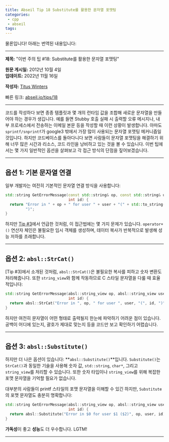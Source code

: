 ```yaml
---
title: Abseil Tip 18 Substitute를 활용한 문자열 포맷팅
categories:
 - cpp
 - abseil
tags:
---
```


물론입니다! 아래는 번역된 내용입니다:

---

**제목:** "이번 주의 팁 #18: Substitute를 활용한 문자열 포맷팅"

**원문 게시일:** 2012년 10월 4일  
**업데이트:** 2022년 11월 16일  

**작성자:** [Titus Winters](mailto:titus@cs.ucr.edu)  

빠른 링크: [abseil.io/tips/18](https://abseil.io/tips/18)

---

코드를 작성하다 보면 종종 템플릿과 몇 개의 런타임 값을 조합해 새로운 문자열을 만들어야 하는 경우가 생깁니다. 예를 들면 Stubby 호출 실패 시 출력할 오류 메시지나, 내부 프로세스에서 전송하는 이메일 본문 등을 작성할 때 이런 상황이 발생합니다. 아마도 `sprintf/snprintf`가 google3 밖에서 가장 많이 사용되는 문자열 포맷팅 메커니즘일 것입니다. 하지만 코드베이스를 돌아다니다 보면 사람들이 문자열 포맷팅을 해결하기 위해 너무 많은 시간과 리소스, 코드 라인을 낭비하고 있는 것을 볼 수 있습니다. 이번 팁에서는 몇 가지 일반적인 옵션을 살펴보고 각 접근 방식의 단점을 짚어보겠습니다.

---

## **옵션 1: 기본 문자열 연결**

일부 개발자는 여전히 기본적인 문자열 연결 방식을 사용합니다:

```cpp
std::string GetErrorMessage(const std::string& op, const std::string& user,
                            int id) {
  return "Error in " + op + " for user " + user + "(" + std::to_string(id) +
         ")";
}
```

하지만 [Tip #3](/tips/3)에서 언급한 것처럼, 이 접근법에는 몇 가지 문제가 있습니다. `operator+()` 연산자 체인은 불필요한 임시 객체를 생성하며, 데이터 복사가 반복적으로 발생해 성능 저하를 초래합니다.

---

## **옵션 2: `absl::StrCat()`**

[Tip #3]에서 소개된 것처럼, `absl::StrCat()`은 불필요한 복사를 피하고 숫자 변환도 처리해줍니다. 또한 `string_view`와 함께 작동하므로 C 스타일 문자열을 다룰 때 효율적입니다:

```cpp
std::string GetErrorMessage(absl::string_view op, absl::string_view user,
                            int id) {
  return absl::StrCat("Error in ", op, " for user ", user, "(", id, ")");
}
```

하지만 여전히 문자열이 어떤 형태로 출력될지 한눈에 파악하기 어려운 점이 있습니다. 공백이 어디에 있는지, 괄호가 제대로 맞는지 등을 코드만 보고 확인하기 어렵습니다.

---

## **옵션 3: `absl::Substitute()`**

하지만 더 나은 옵션이 있습니다: **`absl::Substitute()`**입니다. `Substitute()`는 `StrCat()`과 동일한 기술을 사용해 숫자 값, `std::string`, `char*`, 그리고 `string_view`를 처리할 수 있습니다. 또한 숫자 타입이나 `string_view`를 위해 복잡한 포맷 문자열을 기억할 필요가 없습니다.

대부분의 사람들이 printf 스타일의 포맷 문자열을 이해할 수 있긴 하지만, `Substitute`의 포맷 문자열도 충분히 명확합니다:

```cpp
std::string GetErrorMessage(absl::string_view op, absl::string_view user,
                            int id) {
  return absl::Substitute("Error in $0 for user $1 ($2)", op, user, id);
}
```

**가독성**이 좋고 **성능**도 더 우수합니다. LGTM! 

---